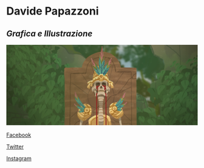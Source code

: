 # Davide Papazzoni

## *Grafica e Illustrazione*

![grafica/illustrazione](https://github.com/drimos/drimos.github.io/blob/main/50_Digitale_2.jpg?raw=true)

[Facebook](https://www.facebook.com/Paperaz)

[Twitter](https://twitter.com/itsPapaz)

[Instagram](https://www.instagram.com/itspapaz/)

